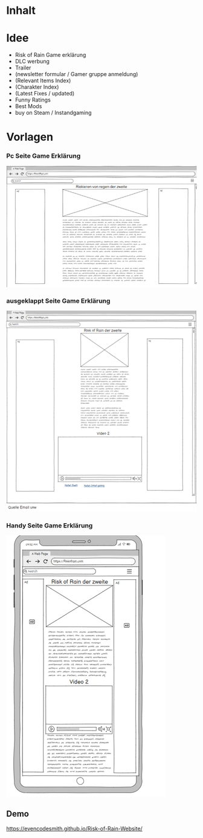 <h1> Inhalt </h1>


# Idee 
<!--Alles in klammer sind noch unklar -->
- Risk of Rain Game erklärung
- DLC werbung
- Trailer
- (newsletter formular / Gamer gruppe anmeldung)
- (Relevant Items Index)
- (Charakter Index)
- (Latest Fixes / updated)
- Funny Ratings
- Best Mods
- buy on Steam / Instandgaming
  



# Vorlagen

### Pc Seite Game Erklärung
![alt text](resources/images/Pc.png)

### ausgeklappt Seite Game Erklärung
![alt text](resources/images/Ausgeklappt.png)

### Handy Seite Game Erklärung
![alt text](resources/images/Handy.png)

## Demo
https://evencodesmith.github.io/Risk-of-Rain-Website/


